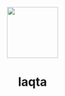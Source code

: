 <div align="center">

<img height="120" src="https://github.com/Mohamed-badawy-sayed/ITI.Web.Projecr/blob/abdf13199a04fa31caadd5870895be8d99e99788/images/laqta-logo.png">
<h1>laqta</h1>

</div>
<div align="center">

